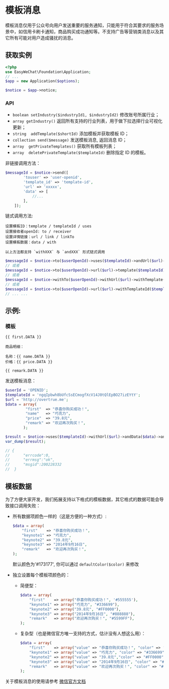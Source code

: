 # 模板消息

模板消息仅用于公众号向用户发送重要的服务通知，只能用于符合其要求的服务场景中，如信用卡刷卡通知，商品购买成功通知等。不支持广告等营销类消息以及其它所有可能对用户造成骚扰的消息。

## 获取实例

```php
<?php
use EasyWeChat\Foundation\Application;
// ...
$app = new Application($options);

$notice = $app->notice;
```

### API

- `boolean setIndustry($industryId1, $industryId2)` 修改账号所属行业；
- `array getIndustry()` 返回所有支持的行业列表，用于做下拉选择行业可视化更新；
- `string  addTemplate($shortId)` 添加模板并获取模板 ID；
- `collection send($message)` 发送模板消息, 返回消息 ID；
- `array  getPrivateTemplates()` 获取所有模板列表；
- `array  deletePrivateTemplate($templateId)` 删除指定 ID 的模板。

非链接调用方法：

```php
$messageId = $notice->send([
        'touser' => 'user-openid',
        'template_id' => 'template-id',
        'url' => 'xxxxx',
        'data' => [
            //...
        ],
    ]);
```

链式调用方法:

    设置模板ID：template / templateId / uses
    设置接收者openId: to / receiver
    设置详情链接：url / link / linkTo
    设置模板数据：data / with

    以上方法都支持 `withXXX` 与 `andXXX` 形式链式调用

```php
$messageId = $notice->to($userOpenId)->uses($templateId)->andUrl($url)->data($data)->send();
// 或者
$messageId = $notice->to($userOpenId)->url($url)->template($templateId)->andData($data)->send();
// 或者
$messageId = $notice->withTo($userOpenId)->withUrl($url)->withTemplate($templateId)->withData($data)->send();
// 或者
$messageId = $notice->to($userOpenId)->url($url)->withTemplateId($templateId)->send();
// ... ...
```

## 示例:

### 模板

```
{{ first.DATA }}

商品明细：

名称：{{ name.DATA }}
价格：{{ price.DATA }}

{{ remark.DATA }}
```

发送模板消息：

```php
$userId = 'OPENID';
$templateId = 'ngqIpbwh8bUfcSsECmogfXcV14J0tQlEpBO27izEYtY';
$url = 'http://overtrue.me';
$data = array(
         "first"  => "恭喜你购买成功！",
         "name"   => "巧克力",
         "price"  => "39.8元",
         "remark" => "欢迎再次购买！",
        );

$result = $notice->uses($templateId)->withUrl($url)->andData($data)->andReceiver($userId)->send();
var_dump($result);

// {
//      "errcode":0,
//      "errmsg":"ok",
//      "msgid":200228332
//  }
```

## 模板数据

为了方便大家开发，我们拓展支持以下格式的模板数据，其它格式的数据可能会导致接口调用失败：

- 所有数据项颜色一样的（这是方便的一种方式）:

  ```php
  $data = array(
      "first"    => "恭喜你购买成功！",
      "keynote1" => "巧克力",
      "keynote2" => "39.8元",
      "keynote3" => "2014年9月16日",
      "remark"   => "欢迎再次购买！",
  );
  ```

  默认颜色为'#173177', 你可以通过 `defaultColor($color)` 来修改

- 独立设置每个模板项颜色的：

  - 简便型：

    ```php
    $data = array(
        "first"    => array("恭喜你购买成功！", '#555555'),
        "keynote1" => array("巧克力", "#336699"),
        "keynote2" => array("39.8元", "#FF0000"),
        "keynote3" => array("2014年9月16日", "#888888"),
        "remark"   => array("欢迎再次购买！", "#5599FF"),
    );
    ```

  - 复杂型（也是微信官方唯一支持的方式，估计没有人想这么用）：

    ```php
    $data = array(
        "first"    => array("value" => "恭喜你购买成功！", "color" => '#555555'),
        "keynote1" => array("value" => "巧克力", "color" => "#336699"),
        "keynote2" => array("value" => "39.8元","color" => "#FF0000"),
        "keynote3" => array("value" => "2014年9月16日", "color" => "#888888"),
        "remark"   => array("value" => "欢迎再次购买！", "color" => "#5599FF"),
    );
    ```

关于模板消息的使用请参考 [微信官方文档](http://mp.weixin.qq.com/wiki/)
